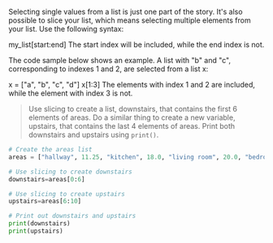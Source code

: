 Selecting single values from a list is just one part of the story. It's also possible to slice your list, which means selecting multiple elements from your list. Use the following syntax:

my_list[start:end]
The start index will be included, while the end index is not.

The code sample below shows an example. A list with "b" and "c", corresponding to indexes 1 and 2, are selected from a list x:

x = ["a", "b", "c", "d"]
x[1:3]
The elements with index 1 and 2 are included, while the element with index 3 is not.

> Use slicing to create a list, downstairs, that contains the first 6 elements of areas.
Do a similar thing to create a new variable, upstairs, that contains the last 4 elements of areas.
Print both downstairs and upstairs using `print()`.

```py
# Create the areas list
areas = ["hallway", 11.25, "kitchen", 18.0, "living room", 20.0, "bedroom", 10.75, "bathroom", 9.50]

# Use slicing to create downstairs
downstairs=areas[0:6]

# Use slicing to create upstairs
upstairs=areas[6:10]

# Print out downstairs and upstairs
print(downstairs)
print(upstairs)
```